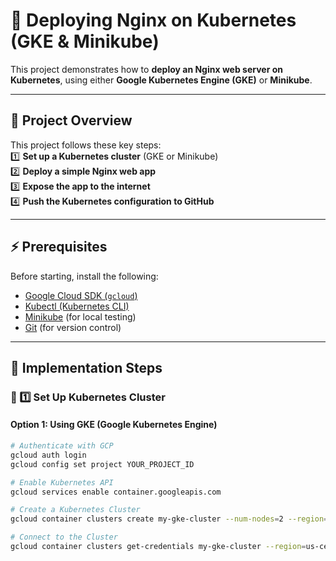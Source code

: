 # 🚀 Deploying Nginx on Kubernetes (GKE & Minikube)  

This project demonstrates how to **deploy an Nginx web server on Kubernetes**, using either **Google Kubernetes Engine (GKE)** or **Minikube**.  

---

## **🎯 Project Overview**  
This project follows these key steps:  
1️⃣ **Set up a Kubernetes cluster** (GKE or Minikube)  
2️⃣ **Deploy a simple Nginx web app**  
3️⃣ **Expose the app to the internet**  
4️⃣ **Push the Kubernetes configuration to GitHub**  

---

## **⚡ Prerequisites**  
Before starting, install the following:  
- [Google Cloud SDK (`gcloud`)](https://cloud.google.com/sdk/docs/install)  
- [Kubectl (Kubernetes CLI)](https://kubernetes.io/docs/tasks/tools/)  
- [Minikube](https://minikube.sigs.k8s.io/docs/start/) (for local testing)  
- [Git](https://git-scm.com/downloads) (for version control)  

---

## **🚀 Implementation Steps**  

### **🔹 1️⃣ Set Up Kubernetes Cluster**  

#### **Option 1: Using GKE (Google Kubernetes Engine)**  
```bash
# Authenticate with GCP  
gcloud auth login  
gcloud config set project YOUR_PROJECT_ID  

# Enable Kubernetes API  
gcloud services enable container.googleapis.com  

# Create a Kubernetes Cluster  
gcloud container clusters create my-gke-cluster --num-nodes=2 --region=us-central1  

# Connect to the Cluster  
gcloud container clusters get-credentials my-gke-cluster --region=us-central1  
